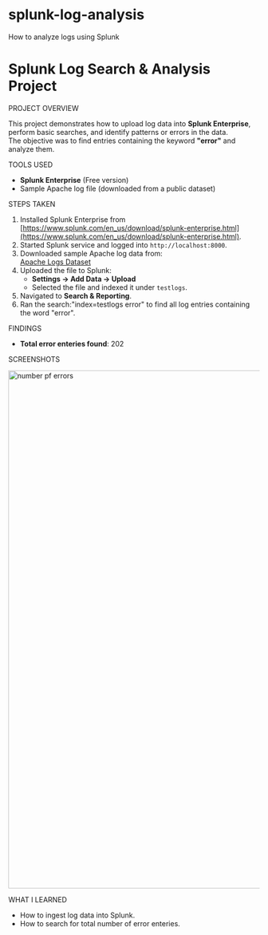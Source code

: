 # splunk-log-analysis
How to analyze logs using Splunk
# Splunk Log Search & Analysis Project

PROJECT OVERVIEW

This project demonstrates how to upload log data into **Splunk Enterprise**, perform basic searches, and identify patterns or errors in the data.  
The objective was to find entries containing the keyword **"error"** and analyze them.

TOOLS USED
- **Splunk Enterprise** (Free version)
- Sample Apache log file (downloaded from a public dataset)

STEPS TAKEN
1. Installed Splunk Enterprise from [https://www.splunk.com/en_us/download/splunk-enterprise.html](https://www.splunk.com/en_us/download/splunk-enterprise.html).
2. Started Splunk service and logged into `http://localhost:8000`.
3. Downloaded sample Apache log data from:  
   [Apache Logs Dataset](https://raw.githubusercontent.com/elastic/examples/master/Common%20Data%20Formats/apache_logs/apache_logs)
4. Uploaded the file to Splunk:
   - **Settings → Add Data → Upload**
   - Selected the file and indexed it under `testlogs`.
5. Navigated to **Search & Reporting**.
6. Ran the search:"index=testlogs error" to find all log entries containing the word "error".

FINDINGS
- **Total error enteries found**: 202

SCREENSHOTS

<img width="1680" height="1038" alt="number pf errors" src="https://github.com/user-attachments/assets/c2721c68-51da-4f3b-ad47-01fbc7f283b1" />


WHAT I LEARNED
- How to ingest log data into Splunk.
- How to search for total number of error enteries.

